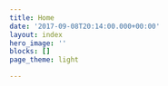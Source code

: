 ```yaml
---
title: Home
date: '2017-09-08T20:14:00.000+00:00'
layout: index
hero_image: ''
blocks: []
page_theme: light

---
```

